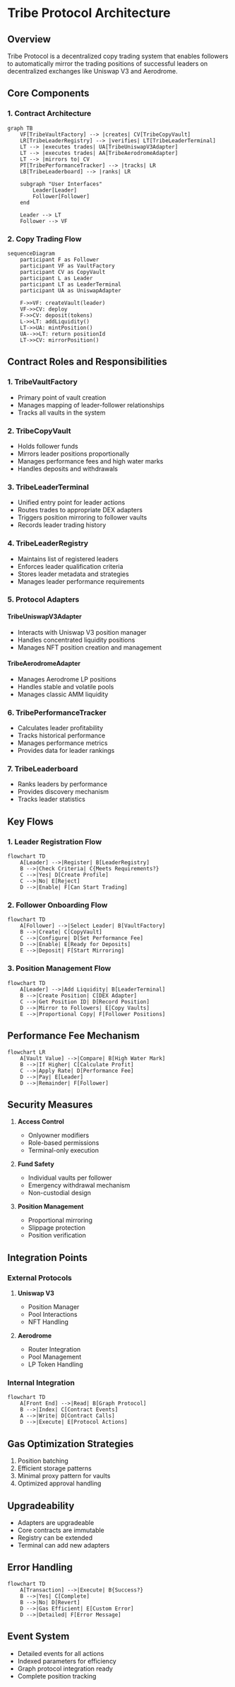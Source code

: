 # Tribe Protocol Architecture

## Overview
Tribe Protocol is a decentralized copy trading system that enables followers to automatically mirror the trading positions of successful leaders on decentralized exchanges like Uniswap V3 and Aerodrome.

## Core Components

### 1. Contract Architecture
```mermaid
graph TB
    VF[TribeVaultFactory] --> |creates| CV[TribeCopyVault]
    LR[TribeLeaderRegistry] --> |verifies| LT[TribeLeaderTerminal]
    LT --> |executes trades| UA[TribeUniswapV3Adapter]
    LT --> |executes trades| AA[TribeAerodromeAdapter]
    LT --> |mirrors to| CV
    PT[TribePerformanceTracker] --> |tracks| LR
    LB[TribeLeaderboard] --> |ranks| LR
    
    subgraph "User Interfaces"
        Leader[Leader]
        Follower[Follower]
    end
    
    Leader --> LT
    Follower --> VF
```

### 2. Copy Trading Flow
```mermaid
sequenceDiagram
    participant F as Follower
    participant VF as VaultFactory
    participant CV as CopyVault
    participant L as Leader
    participant LT as LeaderTerminal
    participant UA as UniswapAdapter
    
    F->>VF: createVault(leader)
    VF->>CV: deploy
    F->>CV: deposit(tokens)
    L->>LT: addLiquidity()
    LT->>UA: mintPosition()
    UA-->>LT: return positionId
    LT->>CV: mirrorPosition()
```

## Contract Roles and Responsibilities

### 1. TribeVaultFactory
- Primary point of vault creation
- Manages mapping of leader-follower relationships
- Tracks all vaults in the system

### 2. TribeCopyVault
- Holds follower funds
- Mirrors leader positions proportionally
- Manages performance fees and high water marks
- Handles deposits and withdrawals

### 3. TribeLeaderTerminal
- Unified entry point for leader actions
- Routes trades to appropriate DEX adapters
- Triggers position mirroring to follower vaults
- Records leader trading history

### 4. TribeLeaderRegistry
- Maintains list of registered leaders
- Enforces leader qualification criteria
- Stores leader metadata and strategies
- Manages leader performance requirements

### 5. Protocol Adapters
#### TribeUniswapV3Adapter
- Interacts with Uniswap V3 position manager
- Handles concentrated liquidity positions
- Manages NFT position creation and management

#### TribeAerodromeAdapter
- Manages Aerodrome LP positions
- Handles stable and volatile pools
- Manages classic AMM liquidity

### 6. TribePerformanceTracker
- Calculates leader profitability
- Tracks historical performance
- Manages performance metrics
- Provides data for leader rankings

### 7. TribeLeaderboard
- Ranks leaders by performance
- Provides discovery mechanism
- Tracks leader statistics

## Key Flows

### 1. Leader Registration Flow
```mermaid
flowchart TD
    A[Leader] -->|Register| B[LeaderRegistry]
    B -->|Check Criteria| C{Meets Requirements?}
    C -->|Yes| D[Create Profile]
    C -->|No| E[Reject]
    D -->|Enable| F[Can Start Trading]
```

### 2. Follower Onboarding Flow
```mermaid
flowchart TD
    A[Follower] -->|Select Leader| B[VaultFactory]
    B -->|Create| C[CopyVault]
    C -->|Configure| D[Set Performance Fee]
    D -->|Enable| E[Ready for Deposits]
    E -->|Deposit| F[Start Mirroring]
```

### 3. Position Management Flow
```mermaid
flowchart TD
    A[Leader] -->|Add Liquidity| B[LeaderTerminal]
    B -->|Create Position| C[DEX Adapter]
    C -->|Get Position ID| D[Record Position]
    D -->|Mirror to Followers| E[Copy Vaults]
    E -->|Proportional Copy| F[Follower Positions]
```

## Performance Fee Mechanism

```mermaid
flowchart LR
    A[Vault Value] -->|Compare| B[High Water Mark]
    B -->|If Higher| C[Calculate Profit]
    C -->|Apply Rate| D[Performance Fee]
    D -->|Pay| E[Leader]
    D -->|Remainder| F[Follower]
```

## Security Measures
1. **Access Control**
   - Onlyowner modifiers
   - Role-based permissions
   - Terminal-only execution

2. **Fund Safety**
   - Individual vaults per follower
   - Emergency withdrawal mechanism
   - Non-custodial design

3. **Position Management**
   - Proportional mirroring
   - Slippage protection
   - Position verification

## Integration Points

### External Protocols
1. **Uniswap V3**
   - Position Manager
   - Pool Interactions
   - NFT Handling

2. **Aerodrome**
   - Router Integration
   - Pool Management
   - LP Token Handling

### Internal Integration
```mermaid
flowchart TD
    A[Front End] -->|Read| B[Graph Protocol]
    B -->|Index| C[Contract Events]
    A -->|Write| D[Contract Calls]
    D -->|Execute| E[Protocol Actions]
```

## Gas Optimization Strategies
1. Position batching
2. Efficient storage patterns
3. Minimal proxy pattern for vaults
4. Optimized approval handling

## Upgradeability
- Adapters are upgradeable
- Core contracts are immutable
- Registry can be extended
- Terminal can add new adapters

## Error Handling
```mermaid
flowchart TD
    A[Transaction] -->|Execute| B{Success?}
    B -->|Yes| C[Complete]
    B -->|No| D[Revert]
    D -->|Gas Efficient| E[Custom Error]
    D -->|Detailed| F[Error Message]
```

## Event System
- Detailed events for all actions
- Indexed parameters for efficiency
- Graph protocol integration ready
- Complete position tracking